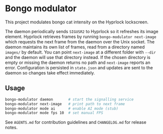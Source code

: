 # Bongo modulator

This project modulates bongo cat intensity on the Hyprlock lockscreen.

The daemon periodically sends `SIGUSR2` to Hyprlock so it refreshes its image
element. Hyprlock retrieves frames by running `bongo-modulator next-image`
which requests the next frame from the daemon over the Unix socket. The daemon
maintains its own list of frames, read from a directory named `images/` by
default. You can point `next-image` at a different folder with `--dir` and the
daemon will use that directory instead. If the chosen directory is empty or
missing the daemon returns no path and `next-image` reports an error.
Configuration is persisted in `state.json` and updates are sent to the daemon
so changes take effect immediately.

## Usage

```bash
bongo-modulator daemon       # start the signalling service
bongo-modulator next-image   # print path to next frame
bongo-modulator mode ai      # enable AI mode (stub)
bongo-modulator mode fps 10  # set manual FPS
```

See `AGENTS.md` for contribution guidelines and `CHANGELOG.md` for release
notes.

